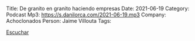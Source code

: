 Title: De granito en granito haciendo empresas
Date: 2021-06-19
Category: Podcast
Mp3: https://s.danilorca.com/2021-06-19.mp3
Company: Achoclonados
Person: Jaime Villouta
Tags:

<a href="https://s.danilorca.com/2021-06-19.mp3" type="audio/mpeg">
Escuchar
</a>
